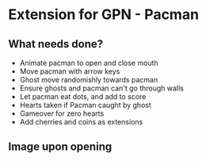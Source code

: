 # Extension for GPN - Pacman 

## What needs done?
- Animate pacman to open and close mouth
- Move pacman with arrow keys
- Ghost move randomishly towards pacman
- Ensure ghosts and pacman can't go through walls
- Let pacman eat dots, and add to score
- Hearts taken if Pacman caught by ghost
- Gameover for zero hearts
- Add cherries and coins as extensions

## Image upon opening
